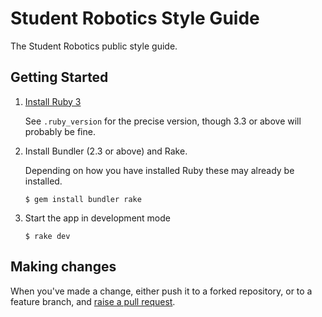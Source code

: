 # Student Robotics Style Guide

The Student Robotics public style guide.

## Getting Started

1. [Install Ruby 3][install-ruby]

   See `.ruby_version` for the precise version, though 3.3 or above will
   probably be fine.

2. Install Bundler (2.3 or above) and Rake.

   Depending on how you have installed Ruby these may already be installed.

    ``` console
    $ gem install bundler rake
    ```

3. Start the app in development mode

    ```shell
    $ rake dev
    ```

## Making changes

When you've made a change, either push it to a forked repository, or to a
feature branch, and [raise a pull request][raise-a-pr].

[install-ruby]: https://www.ruby-lang.org/en/documentation/installation/
[raise-a-pr]: https://github.com/srobo/style/pull/new/main
